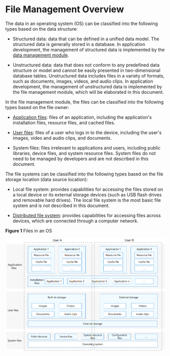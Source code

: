 # File Management Overview

The data in an operating system (OS) can be classified into the following types based on the data structure:

- Structured data: data that can be defined in a unified data model. The structured data is generally stored in a database. In application development, the management of structured data is implemented by the [data management module](../database/data-mgmt-overview.md).

- Unstructured data: data that does not conform to any predefined data structure or model and cannot be easily presented in two-dimensional database tables. Unstructured data includes files in a variety of formats, such as documents, images, videos, and audio clips. In application development, the management of unstructured data is implemented by the file management module, which will be elaborated in this document.

In the file management module, the files can be classified into the following types based on the file owner:

- [Application files](app-file-overview.md): files of an application, including the application's installation files, resource files, and cached files.

- [User files](user-file-overview.md): files of a user who logs in to the device, including the user's images, video and audio clips, and documents.

- System files: files irrelevant to applications and users, including public libraries, device files, and system resource files. System files do not need to be managed by developers and are not described in this document.

The file systems can be classified into the following types based on the file storage location (data source location):

- Local file system: provides capabilities for accessing the files stored on a local device or its external storage devices (such as USB flash drives and removable hard drives). The local file system is the most basic file system and is not described in this document.

- [Distributed file system](distributed-fs-overview.md): provides capabilities for accessing files across devices, which are connected through a computer network.

**Figure 1** Files in an OS

![File classification model](figures/file-classification-model.png)


<!--no_check-->